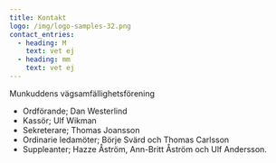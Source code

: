 ```yaml
---
title: Kontakt
logo: /img/logo-samples-32.png
contact_entries:
  - heading: M
    text: vet ej
  - heading: mm
    text: vet ej
---
```

Munkuddens vägsamfällighetsförening

* Ordförande; Dan Westerlind
* Kassör; Ulf Wikman
* Sekreterare; Thomas Joansson 
* Ordinarie ledamöter; Börje Svärd och Thomas Carlsson
* Suppleanter; Hazze Åström, Ann-Britt Åström och Ulf Andersson.
